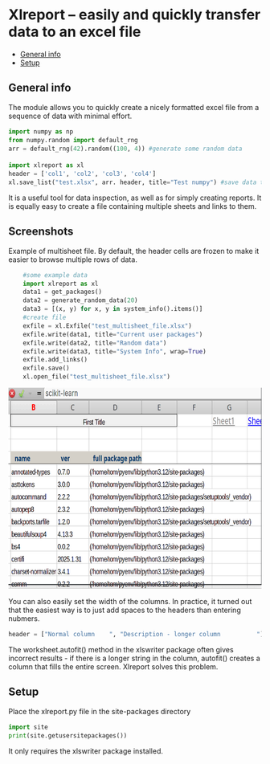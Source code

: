 # Xlreport – easily and quickly transfer data to an excel file


* [General info](#general-info)
* [Setup](#setup)

## General info
The module allows you to quickly create a nicely formatted excel file from a sequence of data with minimal effort.
```python
import numpy as np
from numpy.random import default_rng
arr = default_rng(42).random((100, 4)) #generate some random data

import xlreport as xl
header = ['col1', 'col2', 'col3', 'col4']
xl.save_list("test.xlsx", arr. header, title="Test numpy") #save data to excel and immediately open the file
```

 
It is a useful tool for data inspection, as well as for simply creating reports. It is equally easy to create a file containing multiple sheets and links to them.

## Screenshots

Example of multisheet file.
By default, the header cells are frozen to make it easier to browse multiple rows of data.

```python
    #some example data
    import xlreport as xl
    data1 = get_packages()
    data2 = generate_random_data(20)
    data3 = [(x, y) for x, y in system_info().items()]
    #create file
    exfile = xl.Exfile("test_multisheet_file.xlsx")
    exfile.write(data1, title="Current user packages")
    exfile.write(data2, title="Random data")
    exfile.write(data3, title="System Info", wrap=True)
    exfile.add_links()
    exfile.save()
    xl.open_file("test_multisheet_file.xlsx")
```

<p align="center">
<img src="xlreport-gnumeric.gif"   height="400" style="max-width: 100%;max-height: 100%;">
<!-- If you have screenshots you'd like to share, include them here. -->
</p>


You can also easily set the width of the columns. In practice, it turned out that the easiest way is to just add spaces to the headers than entering nubmers.

```python
header = ["Normal column    ", "Description - longer column          "]
```

The worksheet.autofit() method in the xlswriter package often gives incorrect results - if there is a longer string in the column, autofit() creates a column that fills the entire screen. Xlreport solves this problem.


## Setup

Place the xlreport.py file in the site-packages directory
```python
import site
print(site.getusersitepackages())
```
It only requires the xlswriter package installed.





